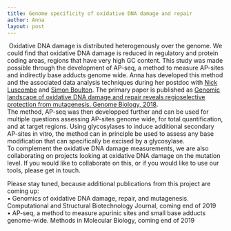 ```yaml
---
title: Genome specificity of oxidative DNA damage and repair
author: Anna
layout: post
---
```

<span class="image right"><img src="{{ 'assets/images/190622_AP-seq.png' | relative_url }}" alt="" /></span>
Oxidative DNA damage is distributed heterogenously over the genome. We could find that oxidative DNA damage is reduced in regulatory and protein coding areas, regions that have very high GC content. This study was made possible through the development of AP-seq, a method to measure AP-sites and indirectly base adducts genome wide. Anna has developed this method and the associated data analysis techniques during her postdoc with <a href="http://http://luscombelab.org">Nick Luscombe</a> and <a href="https://www.crick.ac.uk/research/labs/simon-boulton">Simon Boulton</a>. The primary paper is published as [Genomic landscape of oxidative DNA damage and repair reveals regioselective protection from mutagenesis. Genome Biology, 2018](https://doi.org/10.1186/s13059-018-1582-2).  
The method, AP-seq was then developped further and can be used for multiple questions assessing AP-sites genome wide, for total quantification, and at target regions. Using glycosylases to induce additional secondary AP-sites in vitro, the method can in principle be used to assess any base modification that can specifically be excised by a glycosylase.  
To complement the oxidative DNA damage measurements, we are also collaborating on projects looking at oxidative DNA damage on the mutation level. If you would like to collaborate on this, or if you would like to use our tools, please get in touch.  

Please stay tuned, because additional publications from this project are coming up:  
• Genomics of oxidative DNA damage, repair, and mutagenesis. Computational and Structural Biotechnology Journal, coming end of 2019  
• AP-seq, a method to measure apurinic sites and small base adducts genome-wide. Methods in Molecular Biology, coming end of 2019  

